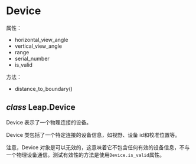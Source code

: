 # Device

属性：

* horizontal_view_angle
* vertical_view_angle
* range
* serial_number
* is_valid

方法：

* distance_to_boundary()

## ***class*** **Leap.Device**

Device 表示了一个物理连接的设备。

Device 类包括了一个特定连接的设备信息，如视野、设备 id和校准位置等。

注意，Device 对象是可以无效的，这意味着它不包含任何有效的设备信息，不与一个物理设备通信。测试有效性的方法是使用`Device.is_valid`属性。